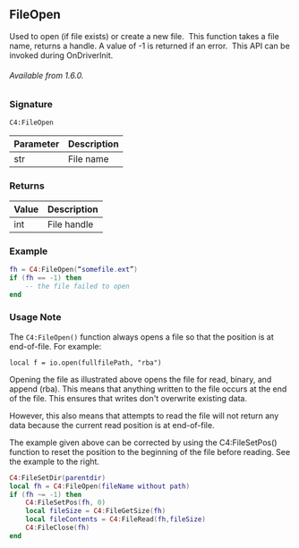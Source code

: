 ## FileOpen

Used to open (if file exists) or create a new file.  This function takes a file name, returns a handle. A value
of -1 is returned if an error.  This API can be invoked during OnDriverInit.

###### Available from 1.6.0.


### Signature

`C4:FileOpen` 


| Parameter | Description |
| --- | --- |
| str | File name |


### Returns

| Value | Description |
| --- | --- |
| int | File handle |


### Example


```lua
fh = C4:FileOpen(“somefile.ext”)
if (fh == -1) then
	-- the file failed to open
end
```


### Usage Note

The `C4:FileOpen()` function always opens a file so that the position is at end-of-file. For example: 

`local f = io.open(fullfilePath, "rba")`

Opening the file as illustrated above opens the file for read, binary, and append (rba). This means that anything written to the file occurs at the end of the file. This ensures that writes don't overwrite existing data. 

However, this also means that attempts to read the file will not return any data because the current read position is at end-of-file. 

The example given above can be corrected by using the C4:FileSetPos() function to reset the position to the beginning of the file before reading. See the example to the right.

```lua
C4:FileSetDir(parentdir)
local fh = C4:FileOpen(fileName without path)
if (fh ~= -1) then
    C4:FileSetPos(fh, 0)
    local fileSize = C4:FileGetSize(fh)
    local fileContents = C4:FileRead(fh,fileSize)
    C4:FileClose(fh)
end
```
